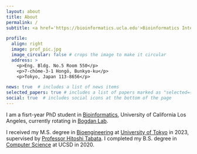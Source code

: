 ```yaml
---
layout: about
title: About
permalink: /
subtitle: <a href='https://bioinformatics.ucla.edu'>Bioinformatics Interdepartmental Program</a>. University of California Los Angeles<br><sub>Zhuo</sub>**卓**<sup>Jhuo</sup> <sub>Zheng</sub>**正**<sup>Jheng</sup>, <sub>SHI</sub>石<sup>Shih</sup>  <br>Usage ([Pinyin]-[Chinese Character]-[Roman])

profile:
  align: right
  image: prof_pic.jpg
  image_circular: false # crops the image to make it circular
  address: >
    <p>Eng. Bldg. No.5 Room 550</p>
    <p>7-chōme-3-1 Hongō, Bunkyo-ku</p>
    <p>Tokyo, Japan 113-8656</p>

news: true  # includes a list of news items
selected_papers: true # includes a list of papers marked as "selected={true}"
social: true  # includes social icons at the bottom of the page
---
```


I am a fisrt-year PhD student in [Bioinformatics](https://bioinformatics.ucla.edu), University of California Los Angeles, currently rotating in [Bogdan Lab](https://bogdan.dgsom.ucla.edu/pages/).


I received my M.S. degree in [Bioengineering](https://bioeng.t.u-tokyo.ac.jp/en/) at [University of Tokyo](https://www.u-tokyo.ac.jp/en/index.html) in 2023, supervised by [Professor Hitoshi Tabata](http://www.bioxide.t.u-tokyo.ac.jp/en/profile/). I completed my B.S. degree in [Computer Science](https://cse.ucsd.edu/undergraduate/bs-computer-science) at UCSD in 2020.






<!---
Write your biography here. Tell the world about yourself. Link to your favorite [subreddit](http://reddit.com). You can put a picture in, too. The code is already in, just name your picture `prof_pic.jpg` and put it in the `img/` folder.

Put your address / P.O. box / other info right below your picture. You can also disable any these elements by editing `profile` property of the YAML header of your `_pages/about.md`. Edit `_bibliography/papers.bib` and Jekyll will render your [publications page](/al-folio/publications/) automatically.

Link to your social media connections, too. This theme is set up to use [Font Awesome icons](http://fortawesome.github.io/Font-Awesome/) and [Academicons](https://jpswalsh.github.io/academicons/), like the ones below. Add your Facebook, Twitter, LinkedIn, Google Scholar, or just disable all of them.
-->
